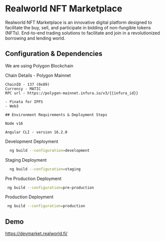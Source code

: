 # Realworld NFT Marketplace

  Realworld NFT Marketplace is an innovative digital platform designed to facilitate the buy, sell, and participate in bidding of non-fungible tokens (NFTs). End-to-end trading solutions to facilitate and join in a revolutionized borrowing and lending world.

## Configuration & Dependencies

We are using Polygon Blockchain

Chain Details - Polygon Mainnet

```
ChainID - 137 (0x89)
Currency - MATIC
RPC url - https://polygon-mainnet.infura.io/v3/{{infura_id}}

- Pinata for IPFS
- Web3

## Environment Requirements & Deployment Steps

Node v16

Angular CLI - version 16.2.0

```
Development Deployment

```bash
  ng build --configuration=development
```

Staging Deployment

```bash
  ng build --configuration=staging
```
Pre Production Deployment

 ```bash
  ng build --configuration=pre-production
```
Production Deployment

 ```bash
  ng build --configuration=production
```
## Demo

https://devmarket.realworld.fi/
